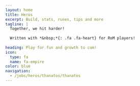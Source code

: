 ```yaml
---
layout: home
title: Heros
excerpt: Build, stats, runes, tips and more
tagline: |
  Together, we hit harder!
  
  Written with *&nbsp;*{: .fa .fa-heart} for RoM players!
  
heading: Play for fun and growth to cum!
icon:
  type: fa
  name: fa-empire
color: blue
navigation:
  - /jobs/heros/thanatos/thanatos
---
```

